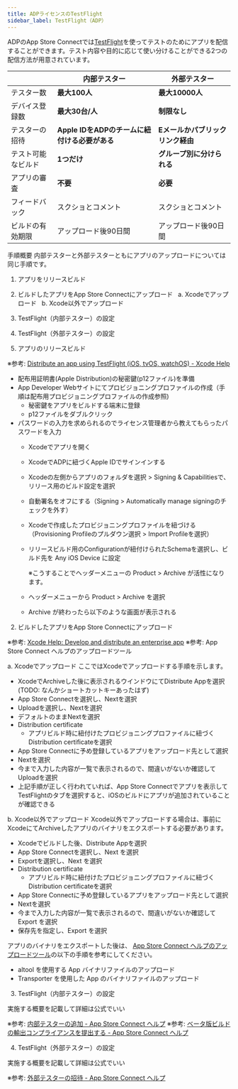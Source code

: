 ```yaml
---
title: ADPライセンスのTestFlight
sidebar_label: TestFlight（ADP）
---
```



ADPのApp Store Connectでは[TestFlight](https://developer.apple.com/jp/testflight/)を使ってテストのためにアプリを配信することができます。テスト内容や目的に応じて使い分けることができる2つの配信方法が用意されています。


||内部テスター|外部テスター|
|-|-|-|
|テスター数|**最大100人**|**最大10000人**|
|デバイス登録数|**最大30台/人**|**制限なし**|
|テスターの招待|**Apple IDをADPのチームに紐付ける必要がある**|**Eメールかパブリックリンク経由**|
|テスト可能なビルド|**1つだけ**|**グループ別に分けられる**|
|アプリの審査|**不要**|**必要**|
|フィードバック|スクショとコメント|スクショとコメント|
|ビルドの有効期限|アップロード後90日間|アップロード後90日間|


手順概要
内部テスターと外部テスターともにアプリのアップロードについては同じ手順です。



1. アプリをリリースビルド
2. ビルドしたアプリをApp Store Connectにアップロード
  a. Xcodeでアップロード
  b. Xcode以外でアップロード
3. TestFlight（内部テスター）の設定
4. TestFlight（外部テスター）の設定




1. アプリのリリースビルド


※参考: [Distribute an app using TestFlight (iOS, tvOS, watchOS) - Xcode Help](https://help.apple.com/xcode/mac/current/#/dev2539d985f)

- 配布用証明書(Apple Distribution)の秘密鍵(p12ファイル)を準備
- App Developer Webサイトにてプロビジョニングプロファイルの作成（手順は配布用プロビジョニングプロファイルの作成参照)
   - 秘密鍵をアプリをビルドする端末に登録
   - p12ファイルをダブルクリック
- パスワードの入力を求められるのでライセンス管理者から教えてもらったパスワードを入力
   - Xcodeでアプリを開く
   - XcodeでADPに紐づくApple IDでサインインする
   - Xcodeの左側からアプリのフォルダを選択 > Signing & Capabilitiesで、リリース用のビルド設定を選択
   - 自動署名をオフにする（Signing > Automatically manage signingのチェックを外す）
   - Xcodeで作成したプロビジョニングプロファイルを紐づける（Provisioning Profileのプルダウン選択 > Import Profileを選択）
   - リリースビルド用のConfigurationが紐付けられたSchemaを選択し、ビルド先を Any iOS Device に設定

     ※こうすることでヘッダーメニューの Product > Archive が活性になります。
   - ヘッダーメニューから Product > Archive を選択
   - Archive が終わったら以下のような画面が表示される


2. ビルドしたアプリをApp Store Connectにアップロード

※参考: [Xcode Help: Develop and distribute an enterprise app](https://help.apple.com/xcode/mac/current/#/devba5e7054d)
※参考: App Store Connect ヘルプのアップロードツール


a. Xcodeでアップロード
ここではXcodeでアップロードする手順を示します。

- XcodeでArchiveした後に表示されるウインドウにてDistribute Appを選択
  (TODO: なんかショートカットキーあったはず)
- App Store Connectを選択し、Nextを選択
- Uploadを選択し、Nextを選択
- デフォルトのままNextを選択
- Distribution certificate
   - アプリビルド時に紐付けたプロビジョニングプロファイルに紐づくDistribution certificateを選択
- App Store Connectに予め登録しているアプリをアップロード先として選択
- Nextを選択
- 今まで入力した内容が一覧で表示されるので、間違いがないか確認して Uploadを選択
- 上記手順が正しく行われていれば、App Store Connectでアプリを表示して TestFlightのタブを選択すると、iOSのビルドにアプリが追加されていることが確認できる


b. Xcode以外でアップロード
Xcode以外でアップロードする場合は、事前にXcodeにてArchiveしたアプリのバイナリをエクスポートする必要があります。

- Xcodeでビルドした後、Distribute Appを選択
- App Store Connectを選択し、Next を選択
- Exportを選択し、Next を選択
- Distribution certificate
  - アプリビルド時に紐付けたプロビジョニングプロファイルに紐づくDistribution certificateを選択
- App Store Connectに予め登録しているアプリをアップロード先として選択
- Nextを選択
- 今まで入力した内容が一覧で表示されるので、間違いがないか確認して Export を選択
- 保存先を指定し、Export を選択


アプリのバイナリをエクスポートした後は、
[App Store Connect ヘルプのアップロードツール](https://help.apple.com/app-store-connect/#/devb1c185036)の以下の手順を参考にしてください。

 - altool を使用する App バイナリファイルのアップロード
 - Transporter を使用した App のバイナリファイルのアップロード


 3. TestFlight（内部テスター）の設定

実施する概要を記載して詳細は公式でいい

※参考: [内部テスターの追加 - App Store Connect ヘルプ](https://help.apple.com/app-store-connect/?lang=ja#/dev839fb66e9)
※参考: [ベータ版ビルドの輸出コンプライアンスを提出する - App Store Connect ヘルプ](https://help.apple.com/app-store-connect/?lang=ja#/dev22b9b2174)



4. TestFlight（外部テスター）の設定

実施する概要を記載して詳細は公式でいい

※参考: [外部テスターの招待 - App Store Connect ヘルプ](https://help.apple.com/app-store-connect/?lang=ja#/dev859139543)



